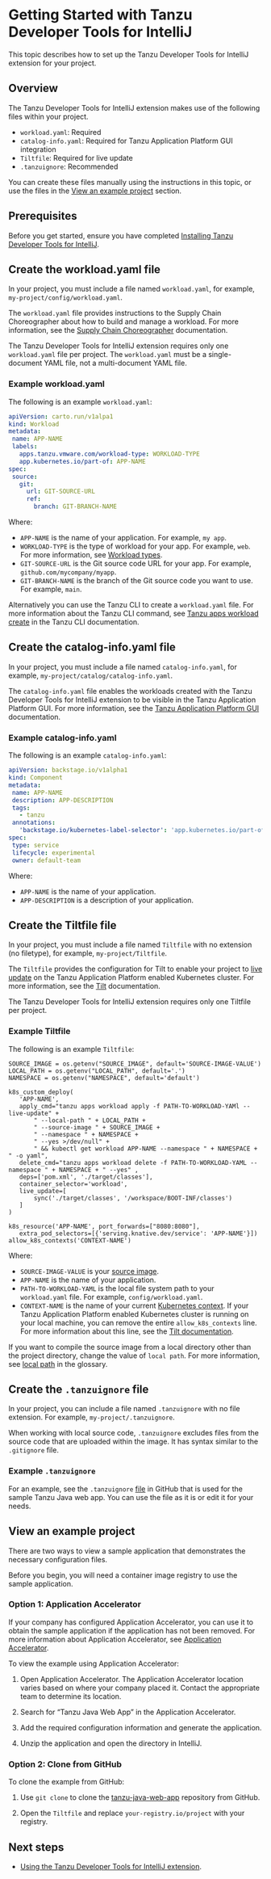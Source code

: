 # Getting Started with Tanzu Developer Tools for IntelliJ

This topic describes how to set up the Tanzu Developer Tools for IntelliJ extension for your project.

## <a id="overview"></a> Overview

The Tanzu Developer Tools for IntelliJ extension makes use of the following files within your project.

- `workload.yaml`: Required
- `catalog-info.yaml`: Required for Tanzu Application Platform GUI integration
- `Tiltfile`: Required for live update
- `.tanzuignore`: Recommended

You can create these files manually using the instructions in this topic,
or use the files in the [View an example project](#example-project) section.

## <a id="prereqs"></a> Prerequisites

Before you get started, ensure you have completed [Installing Tanzu Developer Tools for IntelliJ](install.md).

## <a id="create-workload-yaml"></a> Create the workload.yaml file

In your project, you must include a file named `workload.yaml`, for example, `my-project/config/workload.yaml`.

The `workload.yaml` file provides instructions to the Supply Chain Choreographer
about how to build and manage a workload.
For more information, see the [Supply Chain Choreographer](../scc/about.md) documentation.

The Tanzu Developer Tools for IntelliJ extension requires only one `workload.yaml` file per project.
The `workload.yaml` must be a single-document YAML file, not a multi-document YAML file.

### <a id="example-workload-yaml"></a> Example workload.yaml

The following is an example `workload.yaml`:

```yaml
apiVersion: carto.run/v1alpa1
kind: Workload
metadata:
 name: APP-NAME
 labels:
   apps.tanzu.vmware.com/workload-type: WORKLOAD-TYPE
   app.kubernetes.io/part-of: APP-NAME
spec:
 source:
   git:
     url: GIT-SOURCE-URL
     ref:
       branch: GIT-BRANCH-NAME
```

Where:

- `APP-NAME` is the name of your application. For example, `my app`.
- `WORKLOAD-TYPE` is the type of workload for your app. For example, `web`.
For more information, see [Workload types](../workloads/workload-types.md).
- `GIT-SOURCE-URL` is the Git source code URL for your app. For example, `github.com/mycompany/myapp`.
- `GIT-BRANCH-NAME` is the branch of the Git source code you want to use. For example, `main`.

Alternatively you can use the Tanzu CLI to create a `workload.yaml` file.
For more information about the Tanzu CLI command, see [Tanzu apps workload create](../cli-plugins/apps/command-reference/tanzu-apps-workload-create.md)
in the Tanzu CLI documentation.

## <a id="create-catalog-info-yaml"></a> Create the catalog-info.yaml file

In your project, you must include a file named `catalog-info.yaml`, for example, `my-project/catalog/catalog-info.yaml`.

The `catalog-info.yaml` file enables the workloads created with the
Tanzu Developer Tools for IntelliJ extension to be visible in the Tanzu Application Platform GUI.
For more information, see the [Tanzu Application Platform GUI](../tap-gui/about.md) documentation.

### <a id="example-catalog-info-yaml"></a> Example catalog-info.yaml

The following is an example `catalog-info.yaml`:

```yaml
apiVersion: backstage.io/v1alpha1
kind: Component
metadata:
 name: APP-NAME
 description: APP-DESCRIPTION
 tags:
   - tanzu
 annotations:
   'backstage.io/kubernetes-label-selector': 'app.kubernetes.io/part-of=APP-NAME'
spec:
 type: service
 lifecycle: experimental
 owner: default-team
```

Where:

- `APP-NAME` is the name of your application.
- `APP-DESCRIPTION` is a description of your application.

## <a id="create-tiltfile"></a> Create the Tiltfile file

In your project, you must include a file named `Tiltfile` with no extension (no filetype),
for example, `my-project/Tiltfile`.

The `Tiltfile` provides the configuration for Tilt to enable your project to [live update](glossary.md#live-update)
on the Tanzu Application Platform enabled Kubernetes cluster.
For more information, see the [Tilt](https://docs.tilt.dev/) documentation.

The Tanzu Developer Tools for IntelliJ extension requires only one Tiltfile per project.

### <a id="example-tiltfile"></a> Example Tiltfile

The following is an example `Tiltfile`:

```Tiltfile
SOURCE_IMAGE = os.getenv("SOURCE_IMAGE", default='SOURCE-IMAGE-VALUE')
LOCAL_PATH = os.getenv("LOCAL_PATH", default='.')
NAMESPACE = os.getenv("NAMESPACE", default='default')

k8s_custom_deploy(
   'APP-NAME',
   apply_cmd="tanzu apps workload apply -f PATH-TO-WORKLOAD-YAMl --live-update" +
       " --local-path " + LOCAL_PATH +
       " --source-image " + SOURCE_IMAGE +
       " --namespace " + NAMESPACE +
       " --yes >/dev/null" +
       " && kubectl get workload APP-NAME --namespace " + NAMESPACE + " -o yaml",
   delete_cmd="tanzu apps workload delete -f PATH-TO-WORKLOAD-YAML --namespace " + NAMESPACE + " --yes" ,
   deps=['pom.xml', './target/classes'],
   container_selector='workload',
   live_update=[
       sync('./target/classes', '/workspace/BOOT-INF/classes')
   ]
)

k8s_resource('APP-NAME', port_forwards=["8080:8080"],
   extra_pod_selectors=[{'serving.knative.dev/service': 'APP-NAME'}])
allow_k8s_contexts('CONTEXT-NAME')
```

Where:

- `SOURCE-IMAGE-VALUE` is your [source image](glossary.md#source-image).
- `APP-NAME` is the name of your application.
- `PATH-TO-WORKLOAD-YAML` is the local file system path to your `workload.yaml` file. For example, `config/workload.yaml`.
- `CONTEXT-NAME` is the name of your current
[Kubernetes context](https://kubernetes.io/docs/tasks/access-application-cluster/configure-access-multiple-clusters/).
If your Tanzu Application Platform enabled Kubernetes cluster is running on your local machine,
you can remove the entire `allow_k8s_contexts` line.
For more information about this line, see the [Tilt documentation](https://docs.tilt.dev/api.html#api.allow_k8s_contexts).

If you want to compile the source image from a local directory other than the project directory,
change the value of `local path`.
For more information, see [local path](glossary.md#local-path) in the glossary.

## <a id="create-tanzuignore"></a> Create the `.tanzuignore` file

In your project, you can include a file named `.tanzuignore` with no file extension.
For example, `my-project/.tanzuignore`.

When working with local source code, `.tanzuignore` excludes files from the source code that are
uploaded within the image.
It has syntax similar to the `.gitignore` file.

### <a id="example-tanzuignore"></a> Example `.tanzuignore`

For an example, see the `.tanzuignore`
[file](https://github.com/vmware-tanzu/application-accelerator-samples/blob/main/tanzu-java-web-app/.tanzuignore)
in GitHub that is used for the sample Tanzu Java web app.
You can use the file as it is or edit it for your needs.

## <a id="example-project"></a> View an example project

There are two ways to view a sample application that demonstrates the necessary configuration files.

Before you begin, you will need a container image registry to use the sample application.

### <a id="example-app-acc"></a>  Option 1: Application Accelerator

If your company has configured Application Accelerator, you can use it to obtain the sample
application if the application has not been removed.
For more information about Application Accelerator, see [Application Accelerator](../application-accelerator/about-application-accelerator.md).

To view the example using Application Accelerator:

1. Open Application Accelerator. The Application Accelerator location varies based on
where your company placed it. Contact the appropriate team to determine its location.

1. Search for “Tanzu Java Web App” in the Application Accelerator.

1. Add the required configuration information and generate the application.

1. Unzip the application and open the directory in IntelliJ.

### <a id="example-github-clone"></a> Option 2: Clone from GitHub

To clone the example from GitHub:

1. Use `git clone` to clone the [tanzu-java-web-app](https://github.com/sample-accelerators/tanzu-java-web-app)
repository from GitHub.

1. Open the `Tiltfile` and replace `your-registry.io/project` with your registry.

## <a id="whats-next"></a> Next steps

- [Using the Tanzu Developer Tools for IntelliJ extension](using-the-extension.md).

